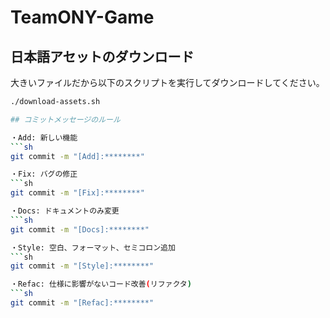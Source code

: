# TeamONY-Game
 
## 日本語アセットのダウンロード

大きいファイルだから以下のスクリプトを実行してダウンロードしてください。

```sh
./download-assets.sh

## コミットメッセージのルール

・Add: 新しい機能
```sh
git commit -m "[Add]:********"

・Fix: バグの修正
```sh
git commit -m "[Fix]:********"

・Docs: ドキュメントのみ変更
```sh
git commit -m "[Docs]:********"

・Style: 空白、フォーマット、セミコロン追加
```sh
git commit -m "[Style]:********"

・Refac: 仕様に影響がないコード改善(リファクタ) 
```sh
git commit -m "[Refac]:********"